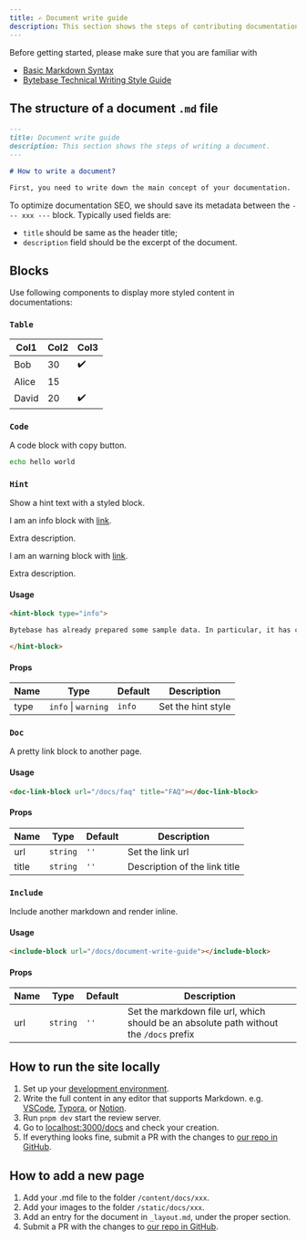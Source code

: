 ```yaml
---
title: ✍️ Document write guide
description: This section shows the steps of contributing documentation.
---
```


Before getting started, please make sure that you are familiar with 

- [Basic Markdown Syntax](https://docs.github.com/en/get-started/writing-on-github/getting-started-with-writing-and-formatting-on-github/basic-writing-and-formatting-syntax)
- [Bytebase Technical Writing Style Guide](https://github.com/bytebase/bytebase/blob/main/docs/writing-guide.md)

## The structure of a document `.md` file

```markdown
---
title: Document write guide
description: This section shows the steps of writing a document.
---

# How to write a document?

First, you need to write down the main concept of your documentation.
```

To optimize documentation SEO, we should save its metadata between the `--- xxx ---` block. Typically used fields are:

- `title` should be same as the header title;
- `description` field should be the excerpt of the document.

## Blocks

Use following components to display more styled content in documentations:

### `Table`

| Col1  | Col2 | Col3 |
| ----- | ---- | ---- |
| Bob   | 30   | ✔️   |
| Alice | 15   |      |
| David | 20   | ✔️   |

### `Code`

A code block with copy button.

```bash
echo hello world
```

### `Hint`

Show a hint text with a styled block.

<hint-block type="info">

I am an info block with [link](#hint).

Extra description.

</hint-block>

<hint-block type="warning">

I am an warning block with [link](#hint).

Extra description.

</hint-block>

#### Usage

```markdown
<hint-block type="info">

Bytebase has already prepared some sample data. In particular, it has created a Test environment and a Prod environment, each containing a mysql instance. To establish the connection to those instances, one quick way is to [start a MySQL docker instance](#start-a-mysql-docker-instance-for-testing).

</hint-block>
```

#### Props

| Name | Type                | Default | Description        |
| ---- | ------------------- | ------- | ------------------ |
| type | `info` \| `warning` | `info`  | Set the hint style |

### `Doc`

A pretty link block to another page.

<doc-link-block url="/docs/faq" title="FAQ"></doc-link-block>

#### Usage

```markdown
<doc-link-block url="/docs/faq" title="FAQ"></doc-link-block>
```

#### Props

| Name  | Type     | Default | Description                   |
| ----- | -------- | ------- | ----------------------------- |
| url   | `string` | `''`    | Set the link url              |
| title | `string` | `''`    | Description of the link title |

### `Include`

Include another markdown and render inline.

#### Usage

```markdown
<include-block url="/docs/document-write-guide"></include-block>
```

#### Props

| Name | Type     | Default | Description                                                                            |
| ---- | -------- | ------- | -------------------------------------------------------------------------------------- |
| url  | `string` | `''`    | Set the markdown file url, which should be an absolute path without the `/docs` prefix |

## How to run the site locally

1. Set up your [development environment](https://github.com/bytebase/bytebase.com#-development).
1. Write the full content in any editor that supports Markdown. e.g. [VSCode](https://code.visualstudio.com/), [Typora](https://typora.io/), or [Notion](https://notion.so/).
1. Run `pnpm dev` start the review server.
1. Go to [localhost:3000/docs](http://localhost:3000/docs) and check your creation.
1. If everything looks fine, submit a PR with the changes to [our repo in GitHub](https://github.com/bytebase/bytebase.com).

## How to add a new page

1. Add your .md file to the folder `/content/docs/xxx`.
2. Add your images to the folder `/static/docs/xxx`.
3. Add an entry for the document in `_layout.md`, under the proper section.
4. Submit a PR with the changes to [our repo in GitHub](https://github.com/bytebase/bytebase.com).
